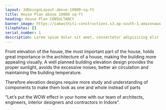 ```yaml
---
layout: 3dDesignLayout-above-10000-sq-ft
title: House Plan above 10000 sq-ft
heading: House Plan CONSULTANCY
banner_image: https://samasthiti-constructions.s3.ap-south-1.amazonaws.com/uploads/3dAbove 10000 sqft.jpeg
tilephotos: []
serial_number: 1
description: Lorem ipsum dolor sit amet, consectetur adipisicing elit
---
```

Front elevation of the house, the most important part of the house, holds great importance in the architecture of a house, making the building more appealing visually. A well planned building elevation design provides the proper sunlight, avoids the excessive noises, better air circulation and maintaining the building temperature.

Therefore elevation designs require more study and understanding of components to make them look as one and whole instead of parts

“Let’s put the WOW effect in your home with our team of architects, engineers, interior designers and contractors in Indore”.
